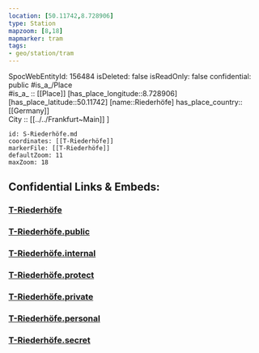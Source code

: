 ```yaml
---
location: [50.11742,8.728906] 
type: Station 
mapzoom: [8,18] 
mapmarker: tram 
tags:
- geo/station/tram
---
```

SpocWebEntityId: 156484
isDeleted: false
isReadOnly: false
confidential: public
#is_a_/Place  
#is_a_ :: [[Place]] 
[has_place_longitude::8.728906] 
[has_place_latitude::50.11742] 
[name::Riederhöfe] 
has_place_country:: [[Germany]]  
City :: [[../../Frankfurt~Main]] ] 


```leaflet
id: S-Riederhöfe.md
coordinates: [[T-Riederhöfe]] 
markerFile: [[T-Riederhöfe]] 
defaultZoom: 11 
maxZoom: 18
```


## Confidential Links & Embeds: 

### [T-Riederhöfe](/_Standards/Earth/Continent/Europe/Europe~Central/Germany/Germany~West/Hessen/counties~Hessen/Frankfurt~Main/Stations-FFM~T/T-Riederhöfe.md) 

### [T-Riederhöfe.public](/_public/Earth/Continent/Europe/Europe~Central/Germany/Germany~West/Hessen/counties~Hessen/Frankfurt~Main/Stations-FFM~T/T-Riederhöfe.public.md) 

### [T-Riederhöfe.internal](/_internal/Earth/Continent/Europe/Europe~Central/Germany/Germany~West/Hessen/counties~Hessen/Frankfurt~Main/Stations-FFM~T/T-Riederhöfe.internal.md) 

### [T-Riederhöfe.protect](/_protect/Earth/Continent/Europe/Europe~Central/Germany/Germany~West/Hessen/counties~Hessen/Frankfurt~Main/Stations-FFM~T/T-Riederhöfe.protect.md) 

### [T-Riederhöfe.private](/_private/Earth/Continent/Europe/Europe~Central/Germany/Germany~West/Hessen/counties~Hessen/Frankfurt~Main/Stations-FFM~T/T-Riederhöfe.private.md) 

### [T-Riederhöfe.personal](/_personal/Earth/Continent/Europe/Europe~Central/Germany/Germany~West/Hessen/counties~Hessen/Frankfurt~Main/Stations-FFM~T/T-Riederhöfe.personal.md) 

### [T-Riederhöfe.secret](/_secret/Earth/Continent/Europe/Europe~Central/Germany/Germany~West/Hessen/counties~Hessen/Frankfurt~Main/Stations-FFM~T/T-Riederhöfe.secret.md)

